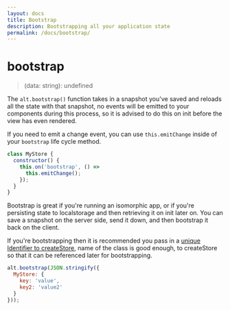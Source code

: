 ```yaml
---
layout: docs
title: Bootstrap
description: Bootstrapping all your application state
permalink: /docs/bootstrap/
---
```


# bootstrap

> (data: string): undefined

The `alt.bootstrap()` function takes in a snapshot you've saved and reloads all the state with that snapshot, no events will be emitted to your components during this process, so it is advised to do this on init before the view has even rendered.

If you need to emit a change event, you can use `this.emitChange` inside of your `bootstrap` life cycle method.

```js
class MyStore {
  constructor() {
    this.on('bootstrap', () =>
      this.emitChange();
    });
  }
}
```

Bootstrap is great if you're running an isomorphic app, or if you're persisting state to localstorage and then retrieving it on init later on. You can save a snapshot on the server side, send it down, and then bootstrap it back on the client.

If you're bootstrapping then it is recommended you pass in a [unique Identifier to createStore](createStore.md#createstore), name of the class is good enough, to createStore so that it can be referenced later for bootstrapping.

```js
alt.bootstrap(JSON.stringify({
  MyStore: {
    key: 'value',
    key2: 'value2'
  }
}));
```
